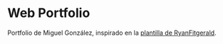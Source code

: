 # Web Portfolio
Portfolio de Miguel González, inspirado en la [plantilla de RyanFitgerald](https://github.com/RyanFitzgerald/devportfolio).
